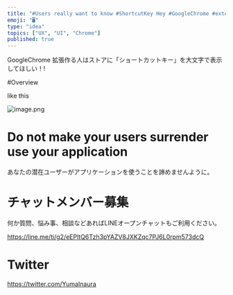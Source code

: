 ```yaml
---
title: "#Users really want to know #ShortcutKey Hey #GoogleChrome #extension #"
emoji: "🖥"
type: "idea"
topics: ["UX", "UI", "Chrome"]
published: true
---
```


GoogleChrome 拡張作る人はストアに「ショートカットキー」を大文字で表示してほしい！!

#Overview

like this

![image.png](https://qiita-image-store.s3.amazonaws.com/0/89618/76938747-1b15-6d4a-d8c1-a1bb9402e764.png)

# Do not make your users surrender use your application

あなたの潜在ユーザーがアプリケーションを使うことを諦めませんように。








<!-- Update From Qiita API -->

# チャットメンバー募集


何か質問、悩み事、相談などあればLINEオープンチャットもご利用ください。

https://line.me/ti/g2/eEPltQ6Tzh3pYAZV8JXKZqc7PJ6L0rpm573dcQ





# Twitter


https://twitter.com/YumaInaura


<!-- Update From Qiita API -->


